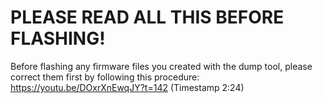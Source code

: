 # PLEASE READ ALL THIS BEFORE FLASHING!

Before flashing any firmware files you created with the dump tool, please correct them first by following this procedure:
https://youtu.be/DOxrXnEwqJY?t=142 (Timestamp 2:24)
